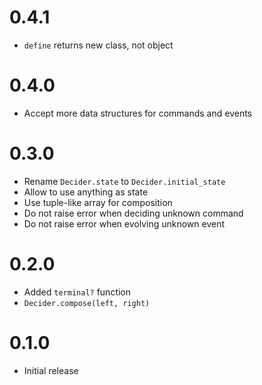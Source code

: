 # 0.4.1

* `define` returns new class, not object

# 0.4.0

* Accept more data structures for commands and events

# 0.3.0

* Rename `Decider.state` to `Decider.initial_state`
* Allow to use anything as state
* Use tuple-like array for composition
* Do not raise error when deciding unknown command
* Do not raise error when evolving unknown event

# 0.2.0

* Added `terminal?` function
* `Decider.compose(left, right)`

# 0.1.0

* Initial release
